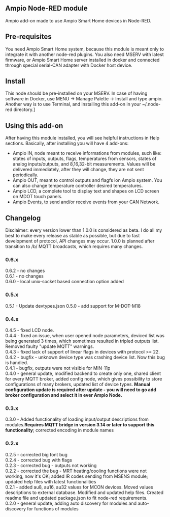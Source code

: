 ## Ampio Node-RED module
Ampio add-on made to use Ampio Smart Home devices in Node-RED.

## Pre-requisites
You need Ampio Smart Home system, because this module is meant only to integrate it with another node-red plugins.
You also need MSERV with latest firmware, or Ampio Smart Home server installed in docker and connected through special serial-CAN adapter with Docker host device.

## Install
This node should be pre-installed on your MSERV. In case of having software in Docker, use MENU -> Manage Palette -> Install and type ampio. Another way is to use Terminal, and installing this add-on in your ~/.node-red directory.]

## Using this add-on
After having this module installed, you will see helpful instructions in Help sections.
Basically, after installing you will have 4 add-ons:
- Ampio IN, node meant to receive informations from modules, such like: states of inputs, outputs, flags, temperatures from sensors, states of analog inputs/outputs, and 8,16,32-bit measurements. Values will be delivered immediately, after they will change, they are not sent periodically.
- Ampio OUT, meant to control outputs and flagfs ion Ampio system. You can also change temperature controller desired temperatures.
- Ampio LCD, a complete tool to display text and shapes on LCD screen on MDOT touch panels.
- Ampio Events, to send and/or receive events from your CAN Network.

## Changelog
Disclaimer: every version lower than 1.0.0 is considered as beta. I do all my best to make every release as stable as possible, but due to fast development of protocol, API changes may occur. 1.0.0 is planned after transition to /b/ MQTT broadcasts, which requires many changes.

### 0.6.x
0.6.2 - no changes<br>
0.6.1 - no changes<br>
0.6.0 - local unix-socket based connection option added

### 0.5.x
0.5.1 - Update devtypes.json
0.5.0 - add support for M-DOT-M18

### 0.4.x
0.4.5 - fixed LCD node.<br>
0.4.4 - fixed an issue, when user opened node parameters, deviced list was being generated 3 times, which sometimes resulted in tripled outputs list. Removed faulty "update MQTT" warnings.<br>
0.4.3 - fixed lack of support of linear flags in devices with protocol >= 22. <br>
0.4.2 - bugfix - unknown device type was crashing device list. Now this bug is handled. <br>
0.4.1 - bugfix, outputs were not visible for MIN-11p <br>
0.4.0 - general update, modified backend to create only one, shared client for every MQTT broker, added config node, which gives possibility to store configurations of many brokers, updated list of device types. **Manual configuration update is required after update - you will need to go add broker configuration and select it in ever Ampio Node.** <br>


### 0.3.x
0.3.0 - Added functionality of loading input/output descriptions from modules.**Requires MQTT bridge in version 3.14 or later to support this functionality**; corrected encoding in module names<br>

### 0.2.x
0.2.5 - corrected big font bug<br>
0.2.4 - corrected bug with flags<br>
0.2.3 - corrected bug - outputs not working<br>
0.2.2 - corrected the bug - MRT heating/cooling functions were not working, now it's OK; added IR codes sending from MSENS module; updated help files with latest functionalities<br>
0.2.1 - added au8, au16, au32 values for MCON devices. Moved values descriptions to external database. Modified and updated help files. Created readme file and updated package.json to fit node-red requirements.<br>
0.2.0 - general update, adding auto discovery for modules and auto-discovery for functions of modules
